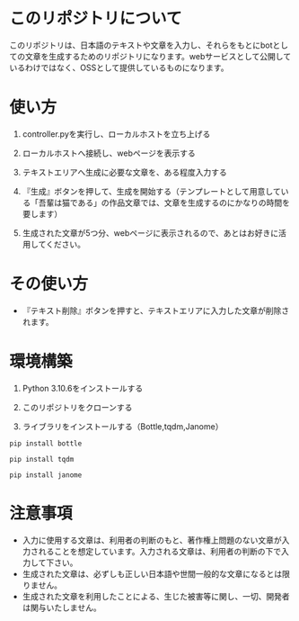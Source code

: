 # このリポジトリについて
このリポジトリは、日本語のテキストや文章を入力し、それらをもとにbotとしての文章を生成するためのリポジトリになります。webサービスとして公開しているわけではなく、OSSとして提供しているものになります。

# 使い方
1. controller.pyを実行し、ローカルホストを立ち上げる

1. ローカルホストへ接続し、webページを表示する

1. テキストエリアへ生成に必要な文章を、ある程度入力する

1. 『生成』ボタンを押して、生成を開始する（テンプレートとして用意している「吾輩は猫である」の作品文章では、文章を生成するのにかなりの時間を要します）

1. 生成された文章が5つ分、webページに表示されるので、あとはお好きに活用してください。

# その使い方
- 『テキスト削除』ボタンを押すと、テキストエリアに入力した文章が削除されます。

# 環境構築
1. Python 3.10.6をインストールする

1. このリポジトリをクローンする

1. ライブラリをインストールする（Bottle,tqdm,Janome）
```
pip install bottle
```
```
pip install tqdm
```
```
pip install janome
```

# 注意事項
- 入力に使用する文章は、利用者の判断のもと、著作権上問題のない文章が入力されることを想定しています。入力される文章は、利用者の判断の下で入力して下さい。
- 生成された文章は、必ずしも正しい日本語や世間一般的な文章になるとは限りません。
- 生成された文章を利用したことによる、生じた被害等に関し、一切、開発者は関与いたしません。